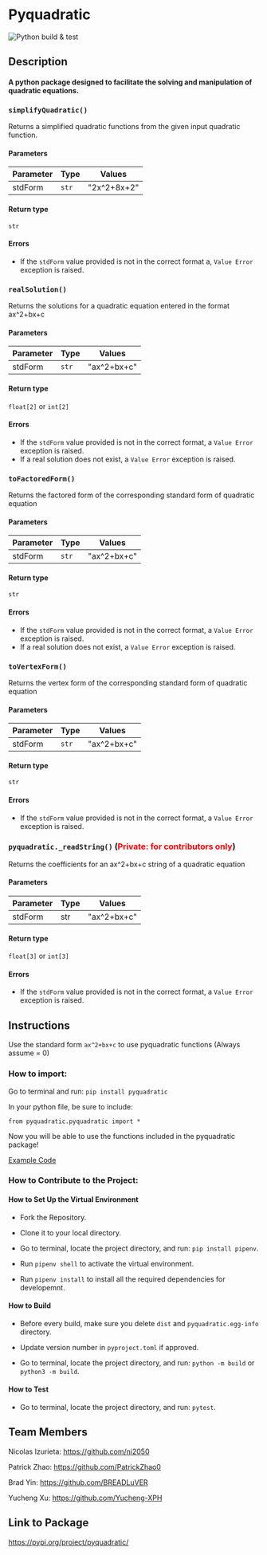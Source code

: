 # Pyquadratic

![Python build & test](https://github.com/software-students-fall2023/3-python-package-exercise-kungheifatchoy/actions/workflows/python-package.yml/badge.svg)


## Description

#### A python package designed to facilitate the solving and manipulation of quadratic equations.

### `simplifyQuadratic()`

Returns a simplified quadratic functions from the given input quadratic function.

#### Parameters

| Parameter | Type | Values            |
|-----------|------|-------------------|
| stdForm   | `str`  | "2x^2+8x+2"    | 

#### Return type
`str`

#### Errors

- If the `stdForm` value provided is not in the correct format a, `Value Error` exception is raised. 

### `realSolution()`

Returns the solutions for a quadratic equation entered in the format ax^2+bx+c

#### Parameters

| Parameter | Type | Values            |
|-----------|------|-------------------|
| stdForm  | `str`  |"ax^2+bx+c" | 


#### Return type
`float[2]` or `int[2]`

#### Errors

- If the `stdForm` value provided is not in the correct format, a `Value Error` exception is raised. 
- If a real solution does not exist, a `Value Error` exception is raised. 

### `toFactoredForm()`

Returns the factored form of the corresponding standard form of quadratic equation

#### Parameters

| Parameter | Type | Values            |
|-----------|------|-------------------|
| stdForm  | `str`  |"ax^2+bx+c" | 


#### Return type
`str`

#### Errors

- If the `stdForm` value provided is not in the correct format, a `Value Error` exception is raised. 
- If a real solution does not exist, a `Value Error` exception is raised. 

### `toVertexForm()`

Returns the vertex form of the corresponding standard form of quadratic equation

#### Parameters

| Parameter | Type | Values            |
|-----------|------|-------------------|
| stdForm  | `str`  |"ax^2+bx+c"| 


#### Return type
`str`

#### Errors

- If the `stdForm` value provided is not in the correct format, a `Value Error` exception is raised. 

### `pyquadratic._readString()` (<span style="color: red;">Private: for contributors only</span>)

Returns the coefficients for an ax^2+bx+c string of a quadratic equation

#### Parameters

| Parameter | Type | Values            |
|-----------|------|-------------------|
| stdForm  | str  |"ax^2+bx+c" | 


#### Return type
`float[3]` or `int[3]`

#### Errors

- If the `stdForm` value provided is not in the correct format, a `Value Error` exception is raised. 

## Instructions

Use the standard form `ax^2+bx+c` to use pyquadratic functions (Always assume = 0)
### How to import:

Go to terminal and run:
`pip install pyquadratic`

In your python file, be sure to include: 

`from pyquadratic.pyquadratic import *`

Now you will be able to use the functions included in the pyquadratic package!

[Example Code](https://github.com/software-students-fall2023/3-python-package-exercise-kungheifatchoy/blob/main/example.py)

### How to Contribute to the Project:

#### How to Set Up the Virtual Environment

* Fork the Repository.

* Clone it to your local directory.

* Go to terminal, locate the project directory, and run:  `pip install pipenv`.

* Run `pipenv shell` to activate the virtual environment.

* Run `pipenv install` to install all the required dependencies for developemnt.

#### How to Build

* Before every build, make sure you delete `dist` and `pyquadratic.egg-info` 
directory.

* Update version number in `pyproject.toml` if approved.
* Go to terminal, locate the project directory, and run:  `python -m build` or `python3 -m build`.

#### How to Test

* Go to terminal, locate the project directory, and run:  `pytest`.

## Team Members

Nicolas Izurieta: https://github.com/ni2050

Patrick Zhao: https://github.com/PatrickZhao0

Brad Yin: https://github.com/BREADLuVER

Yucheng Xu: https://github.com/Yucheng-XPH


## Link to Package

https://pypi.org/project/pyquadratic/

